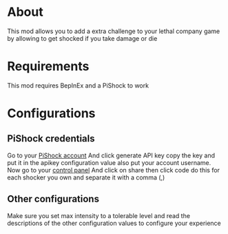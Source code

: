 ﻿# About

This mod allows you to add a extra challenge to your lethal company game by allowing to get shocked if you take damage or die


# Requirements
This mod requires BepInEx and a PiShock to work

# Configurations
## PiShock credentials
Go to your [PiShock account](https://pishock.com/#/account) And click generate API key copy the key and put it in the apikey configuration value also put your account username.
Now go to your [control panel](https://pishock.com/#/control) And click on share then click code do this for each shocker you own and separate it with a comma (,)
## Other configurations
Make sure you set max intensity to a tolerable level and read the descriptions of the other configuration values to configure your experience 